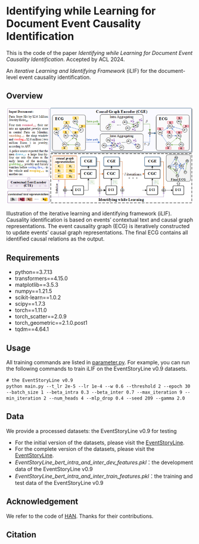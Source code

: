 # Identifying while Learning for Document Event Causality Identification

This is the code of the paper *Identifying while Learning for Document Event Causality Identification*. Accepted by ACL 2024.

An *iterative Learning and Identifying Framework* (iLIF) for the document-level event causality identification.

## Overview

![iLIF](./figs/model.png)

Illustration of the iterative learning and identifying framework (iLIF). Causality identification is based on events’ contextual text and causal graph representations. The event causality graph (ECG) is iteratively constructed to update events’ causal graph representations. The final ECG contains all identified causal relations as the output.

## Requirements

- python==3.7.13
- transformers==4.15.0
- matplotlib==3.5.3
- numpy==1.21.5
- scikit-learn==1.0.2
- scipy==1.7.3
- torch==1.11.0
- torch_scatter==2.0.9
- torch_geometric==2.1.0.post1
- tqdm==4.64.1

## Usage

All training commands are listed in [parameter.py](https://github.com/LchengC/iLIF/blob/master/parameter.py). For example, you can run the following commands to train iLIF on the EventStoryLine v0.9 datasets.

```
# the EventStoryLine v0.9
python main.py --t_lr 2e-5 --lr 1e-4 --w 0.6 --threshold 2 --epoch 30 --batch_size 1 --beta_intra 0.3 --beta_inter 0.7 --max_iteration 9 --min_iteration 2 --num_heads 4 --mlp_drop 0.4 --seed 209 --gamma 2.0
```

## Data

We provide a processed datasets: the EventStoryLine v0.9 for testing

- For the initial version of the datasets, please visit the [EventStoryLine](https://github.com/cltl/EventStoryLine/).
- For the complete version of the datasets, please visit the [EventStoryLine](https://github.com/tommasoc80/EventStoryLine/).
- *EventStoryLine_bert_intra_and_inter_dev_features.pkl*：the development data of the EventStoryLine v0.9
- *EventStoryLine_bert_intra_and_inter_train_features.pkl*：the training and test data of the EventStoryLine v0.9

## Acknowledgement

We refer to the code of [HAN](https://github.com/Jhy1993/HAN). Thanks for their contributions.

## Citation
